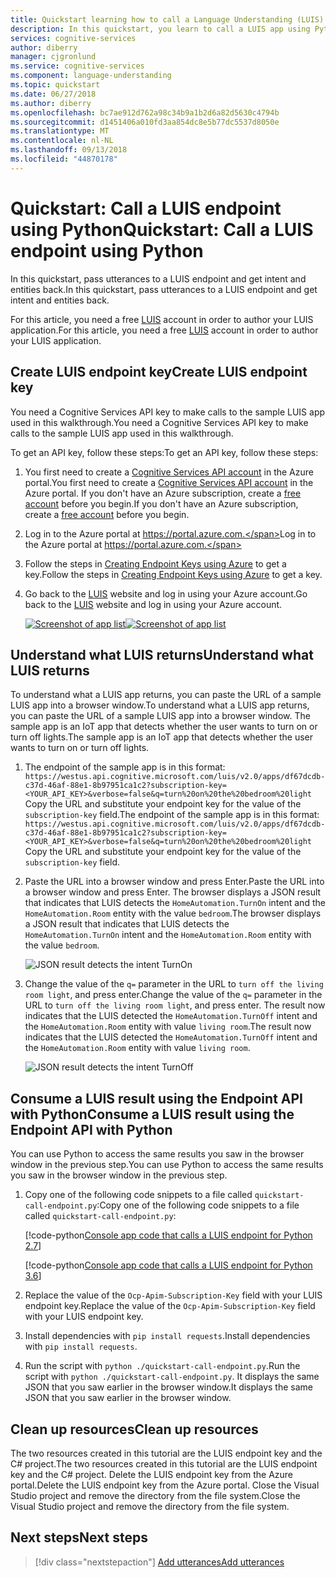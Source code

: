 ```yaml
---
title: Quickstart learning how to call a Language Understanding (LUIS) app using Python | Microsoft Docs
description: In this quickstart, you learn to call a LUIS app using Python.
services: cognitive-services
author: diberry
manager: cjgronlund
ms.service: cognitive-services
ms.component: language-understanding
ms.topic: quickstart
ms.date: 06/27/2018
ms.author: diberry
ms.openlocfilehash: bc7ae912d762a98c34b9a1b2d6a82d5630c4794b
ms.sourcegitcommit: d1451406a010fd3aa854dc8e5b77dc5537d8050e
ms.translationtype: MT
ms.contentlocale: nl-NL
ms.lasthandoff: 09/13/2018
ms.locfileid: "44870178"
---
```

# <a name="quickstart-call-a-luis-endpoint-using-python"></a><span data-ttu-id="b8f55-103">Quickstart: Call a LUIS endpoint using Python</span><span class="sxs-lookup"><span data-stu-id="b8f55-103">Quickstart: Call a LUIS endpoint using Python</span></span>
<span data-ttu-id="b8f55-104">In this quickstart, pass utterances to a LUIS endpoint and get intent and entities back.</span><span class="sxs-lookup"><span data-stu-id="b8f55-104">In this quickstart, pass utterances to a LUIS endpoint and get intent and entities back.</span></span>

<!-- green checkmark -->
<!--
> [!div class="checklist"]
> * Create LUIS subscription and copy key value for later use
> * View LUIS endpoint results from browser to public sample IoT app
> * Create Visual Studio C# console app to make HTTPS call to LUIS endpoint
-->

<span data-ttu-id="b8f55-105">For this article, you need a free [LUIS](luis-reference-regions.md#luis-website) account in order to author your LUIS application.</span><span class="sxs-lookup"><span data-stu-id="b8f55-105">For this article, you need a free [LUIS](luis-reference-regions.md#luis-website) account in order to author your LUIS application.</span></span>

<a name="create-luis-subscription-key"></a>
## <a name="create-luis-endpoint-key"></a><span data-ttu-id="b8f55-106">Create LUIS endpoint key</span><span class="sxs-lookup"><span data-stu-id="b8f55-106">Create LUIS endpoint key</span></span>
<span data-ttu-id="b8f55-107">You need a Cognitive Services API key to make calls to the sample LUIS app used in this walkthrough.</span><span class="sxs-lookup"><span data-stu-id="b8f55-107">You need a Cognitive Services API key to make calls to the sample LUIS app used in this walkthrough.</span></span> 

<span data-ttu-id="b8f55-108">To get an API key, follow these steps:</span><span class="sxs-lookup"><span data-stu-id="b8f55-108">To get an API key, follow these steps:</span></span> 

1. <span data-ttu-id="b8f55-109">You first need to create a [Cognitive Services API account](https://docs.microsoft.com/azure/cognitive-services/cognitive-services-apis-create-account) in the Azure portal.</span><span class="sxs-lookup"><span data-stu-id="b8f55-109">You first need to create a [Cognitive Services API account](https://docs.microsoft.com/azure/cognitive-services/cognitive-services-apis-create-account) in the Azure portal.</span></span> <span data-ttu-id="b8f55-110">If you don't have an Azure subscription, create a [free account](https://azure.microsoft.com/free/?WT.mc_id=A261C142F) before you begin.</span><span class="sxs-lookup"><span data-stu-id="b8f55-110">If you don't have an Azure subscription, create a [free account](https://azure.microsoft.com/free/?WT.mc_id=A261C142F) before you begin.</span></span>

2. <span data-ttu-id="b8f55-111">Log in to the Azure portal at https://portal.azure.com.</span><span class="sxs-lookup"><span data-stu-id="b8f55-111">Log in to the Azure portal at https://portal.azure.com.</span></span> 

3. <span data-ttu-id="b8f55-112">Follow the steps in [Creating Endpoint Keys using Azure](./luis-how-to-azure-subscription.md) to get a key.</span><span class="sxs-lookup"><span data-stu-id="b8f55-112">Follow the steps in [Creating Endpoint Keys using Azure](./luis-how-to-azure-subscription.md) to get a key.</span></span>

4. <span data-ttu-id="b8f55-113">Go back to the [LUIS](luis-reference-regions.md) website and log in using your Azure account.</span><span class="sxs-lookup"><span data-stu-id="b8f55-113">Go back to the [LUIS](luis-reference-regions.md) website and log in using your Azure account.</span></span> 

    <span data-ttu-id="b8f55-114">[![](media/luis-get-started-node-get-intent/app-list.png "Screenshot of app list")](media/luis-get-started-node-get-intent/app-list.png)</span><span class="sxs-lookup"><span data-stu-id="b8f55-114">[![](media/luis-get-started-node-get-intent/app-list.png "Screenshot of app list")](media/luis-get-started-node-get-intent/app-list.png)</span></span>

## <a name="understand-what-luis-returns"></a><span data-ttu-id="b8f55-115">Understand what LUIS returns</span><span class="sxs-lookup"><span data-stu-id="b8f55-115">Understand what LUIS returns</span></span>

<span data-ttu-id="b8f55-116">To understand what a LUIS app returns, you can paste the URL of a sample LUIS app into a browser window.</span><span class="sxs-lookup"><span data-stu-id="b8f55-116">To understand what a LUIS app returns, you can paste the URL of a sample LUIS app into a browser window.</span></span> <span data-ttu-id="b8f55-117">The sample app is an IoT app that detects whether the user wants to turn on or turn off lights.</span><span class="sxs-lookup"><span data-stu-id="b8f55-117">The sample app is an IoT app that detects whether the user wants to turn on or turn off lights.</span></span>

1. <span data-ttu-id="b8f55-118">The endpoint of the sample app is in this format: `https://westus.api.cognitive.microsoft.com/luis/v2.0/apps/df67dcdb-c37d-46af-88e1-8b97951ca1c2?subscription-key=<YOUR_API_KEY>&verbose=false&q=turn%20on%20the%20bedroom%20light` Copy the URL and substitute your endpoint key for the value of the `subscription-key` field.</span><span class="sxs-lookup"><span data-stu-id="b8f55-118">The endpoint of the sample app is in this format: `https://westus.api.cognitive.microsoft.com/luis/v2.0/apps/df67dcdb-c37d-46af-88e1-8b97951ca1c2?subscription-key=<YOUR_API_KEY>&verbose=false&q=turn%20on%20the%20bedroom%20light` Copy the URL and substitute your endpoint key for the value of the `subscription-key` field.</span></span>
2. <span data-ttu-id="b8f55-119">Paste the URL into a browser window and press Enter.</span><span class="sxs-lookup"><span data-stu-id="b8f55-119">Paste the URL into a browser window and press Enter.</span></span> <span data-ttu-id="b8f55-120">The browser displays a JSON result that indicates that LUIS detects the `HomeAutomation.TurnOn` intent and the `HomeAutomation.Room` entity with the value `bedroom`.</span><span class="sxs-lookup"><span data-stu-id="b8f55-120">The browser displays a JSON result that indicates that LUIS detects the `HomeAutomation.TurnOn` intent and the `HomeAutomation.Room` entity with the value `bedroom`.</span></span>

    ![JSON result detects the intent TurnOn](./media/luis-get-started-node-get-intent/turn-on-bedroom.png)
3. <span data-ttu-id="b8f55-122">Change the value of the `q=` parameter in the URL to `turn off the living room light`, and press enter.</span><span class="sxs-lookup"><span data-stu-id="b8f55-122">Change the value of the `q=` parameter in the URL to `turn off the living room light`, and press enter.</span></span> <span data-ttu-id="b8f55-123">The result now indicates that the LUIS detected the `HomeAutomation.TurnOff` intent and the `HomeAutomation.Room` entity with value `living room`.</span><span class="sxs-lookup"><span data-stu-id="b8f55-123">The result now indicates that the LUIS detected the `HomeAutomation.TurnOff` intent and the `HomeAutomation.Room` entity with value `living room`.</span></span> 

    ![JSON result detects the intent TurnOff](./media/luis-get-started-node-get-intent/turn-off-living-room.png)


## <a name="consume-a-luis-result-using-the-endpoint-api-with-python"></a><span data-ttu-id="b8f55-125">Consume a LUIS result using the Endpoint API with Python</span><span class="sxs-lookup"><span data-stu-id="b8f55-125">Consume a LUIS result using the Endpoint API with Python</span></span>

<span data-ttu-id="b8f55-126">You can use Python to access the same results you saw in the browser window in the previous step.</span><span class="sxs-lookup"><span data-stu-id="b8f55-126">You can use Python to access the same results you saw in the browser window in the previous step.</span></span>

1. <span data-ttu-id="b8f55-127">Copy one of the following code snippets to a file called `quickstart-call-endpoint.py`:</span><span class="sxs-lookup"><span data-stu-id="b8f55-127">Copy one of the following code snippets to a file called `quickstart-call-endpoint.py`:</span></span>

   [!code-python[Console app code that calls a LUIS endpoint for Python 2.7](~/samples-luis/documentation-samples/quickstarts/analyze-text/python/2.x/quickstart-call-endpoint-2-7.py)]

   [!code-python[Console app code that calls a LUIS endpoint for Python 3.6](~/samples-luis/documentation-samples/quickstarts/analyze-text/python/3.x/quickstart-call-endpoint-3-6.py)]

2. <span data-ttu-id="b8f55-128">Replace the value of the `Ocp-Apim-Subscription-Key` field with your LUIS endpoint key.</span><span class="sxs-lookup"><span data-stu-id="b8f55-128">Replace the value of the `Ocp-Apim-Subscription-Key` field with your LUIS endpoint key.</span></span>

3. <span data-ttu-id="b8f55-129">Install dependencies with `pip install requests`.</span><span class="sxs-lookup"><span data-stu-id="b8f55-129">Install dependencies with `pip install requests`.</span></span>

4. <span data-ttu-id="b8f55-130">Run the script with `python ./quickstart-call-endpoint.py`.</span><span class="sxs-lookup"><span data-stu-id="b8f55-130">Run the script with `python ./quickstart-call-endpoint.py`.</span></span> <span data-ttu-id="b8f55-131">It displays the same JSON that you saw earlier in the browser window.</span><span class="sxs-lookup"><span data-stu-id="b8f55-131">It displays the same JSON that you saw earlier in the browser window.</span></span>
<!-- 
![Console window displays JSON result from LUIS](./media/luis-get-started-python-get-intent/console-turn-on.png)
-->

## <a name="clean-up-resources"></a><span data-ttu-id="b8f55-132">Clean up resources</span><span class="sxs-lookup"><span data-stu-id="b8f55-132">Clean up resources</span></span>
<span data-ttu-id="b8f55-133">The two resources created in this tutorial are the LUIS endpoint key and the C# project.</span><span class="sxs-lookup"><span data-stu-id="b8f55-133">The two resources created in this tutorial are the LUIS endpoint key and the C# project.</span></span> <span data-ttu-id="b8f55-134">Delete the LUIS endpoint key from the Azure portal.</span><span class="sxs-lookup"><span data-stu-id="b8f55-134">Delete the LUIS endpoint key from the Azure portal.</span></span> <span data-ttu-id="b8f55-135">Close the Visual Studio project and remove the directory from the file system.</span><span class="sxs-lookup"><span data-stu-id="b8f55-135">Close the Visual Studio project and remove the directory from the file system.</span></span> 

## <a name="next-steps"></a><span data-ttu-id="b8f55-136">Next steps</span><span class="sxs-lookup"><span data-stu-id="b8f55-136">Next steps</span></span>
> [!div class="nextstepaction"]
> [<span data-ttu-id="b8f55-137">Add utterances</span><span class="sxs-lookup"><span data-stu-id="b8f55-137">Add utterances</span></span>](luis-get-started-python-add-utterance.md)